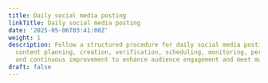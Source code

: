 ```yaml
---
title: Daily social media posting
linkTitle: Daily social media posting
date: '2025-05-06T03:41:00Z'
weight: 1
description: Follow a structured procedure for daily social media posting, including
  content planning, creation, verification, scheduling, monitoring, performance tracking,
  and continuous improvement to enhance audience engagement and meet marketing goals.
draft: false
---
```



<!-- Unsupported block type: table_of_contents -->

<!-- Unsupported block type: unsupported -->

